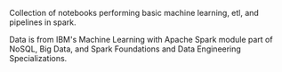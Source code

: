 Collection of notebooks performing basic machine learning, etl, and pipelines in spark.

Data is from IBM's Machine Learning with Apache Spark module part of NoSQL, Big Data, and Spark Foundations and Data Engineering Specializations.

